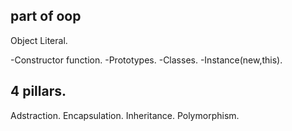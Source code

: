 ## part of oop
Object Literal.

-Constructor function.
-Prototypes.
-Classes.
-Instance(new,this).

## 4 pillars.
Adstraction.
Encapsulation.
Inheritance.
Polymorphism.